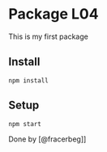 # Package L04
This is my first package

## Install
```
npm install
```

## Setup
```
npm start
```

Done by [@fracerbeg]]